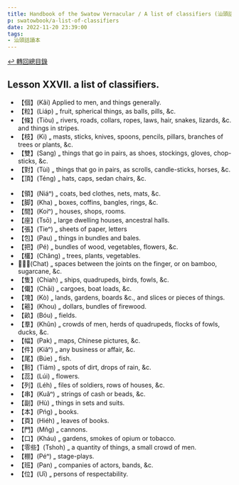 ```yaml
---
title: Handbook of the Swatow Vernacular / A list of classifiers (汕頭話讀本之量詞列表)
p: swatowbook/a-list-of-classifiers
date: 2022-11-20 23:39:00
tags: 
- 汕頭話讀本
---
```


[↩️ 轉回總目錄](/swatowbook/main)

## Lesson XXVII. a list of classifiers.

* 【個】(Kâi) Applied to men, and things generally.
* 【粒】(Liáp) „ fruit, spherical things, as balls, pills, &c.
* 【條】(Tiòu) „ rivers, roads, collars, ropes, laws, hair, snakes, lizards, &c. and things in stripes.
* 【枝】(Ki) „ masts, sticks, knives, spoons, pencils, pillars, branches of trees or plants, &c.
* 【雙】(Sang) „ things that go in pairs, as shoes, stockings, gloves, chop-sticks, &c.
* 【對】(Tùi) „ things that go in pairs, as scrolls, candle-sticks, horses, &c.
* 【頂】(Téng) „ hats, caps, sedan chairs, &c.
<!--more-->
* 【領】(Niáⁿ) „ coats, bed clothes, nets, mats, &c.
* 【脚】(Kha) „ boxes, coffins, bangles, rings, &c.
* 【間】(Koiⁿ) „ houses, shops, rooms.
* 【座】(Tsō) „ large dwelling houses, ancestral halls.
* 【張】(Tieⁿ) „ sheets of paper, letters
* 【包】(Pau) „ things in bundles and bales.
* 【把】(Pé) „ bundles of wood, vegetables, flowers, &c.
* 【欉】(Châng) „ trees, plants, vegetables.
* 【𫂉】(Chat) „ spaces between the joints on the finger, or on bamboo, sugarcane, &c.
* 【隻】(Chiah) „ ships, quadrupeds, birds, fowls, &c.
* 【儎】(Chāi) „ cargoes, boat loads, &c.
* 【塊】(Kò) „ lands, gardens, boards &c., and slices or pieces of things.
* 【篐】(Khou) „ dollars, bundles of firewood.
* 【畝】(Bóu) „ fields.
* 【羣】(Khûn) „ crowds of men, herds of quadrupeds, flocks of fowls, ducks, &c.
* 【幅】(Pak) „ maps, Chinese pictures, &c.
* 【件】(Kiãⁿ) „ any business or affair, &c.
* 【尾】(Búe) „ fish.
* 【㸃】(Tiám) „ spots of dirt, drops of rain, &c.
* 【蕊】(Lúi) „ flowers.
* 【列】(Léh) „ files of soldiers, rows of houses, &c.
* 【串】(Kuãⁿ) „ strings of cash or beads, &c.
* 【副】(Hù) „ things in sets and suits.
* 【本】(Pńg) „ books.
* 【頁】(Hiéh) „ leaves of books.
* 【門】(Mn̂g) „ cannons.
* 【口】(Kháu) „ gardens, smokes of opium or tobacco.
* 【零些】(Tshoh) „ a quantity of things, a small crowd of men.
* 【棚】(Péⁿ) „ stage-plays.
* 【班】(Pan) „ companies of actors, bands, &c.
* 【位】(Uī) „ persons of respectability.
